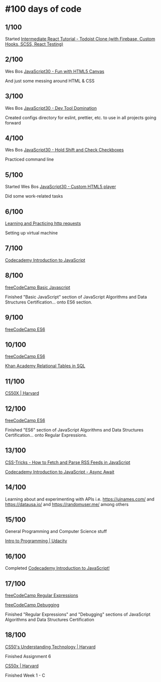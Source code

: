 # #100 days of code

## 1/100
Started [Intermediate React Tutorial - Todoist Clone (with Firebase, Custom Hooks, SCSS, React Testing)](https://www.youtube.com/watch?v=hT3j87FMR6M
)

## 2/100
Wes Bos [JavaScript30 - Fun with HTML5 Canvas](https://javascript30.com/)

And just some messing around HTML & CSS

## 3/100
Wes Bos [JavaScript30 - Dev Tool Domination](https://javascript30.com/)

Created configs directory for eslint, prettier, etc. to use in all projects going forward

## 4/100
Wes Bos [JavaScript30 - Hold Shift and Check Checkboxes](https://javascript30.com/)

Practiced command line 

## 5/100
Started Wes Bos [JavaScript30 - Custom HTML5 player](https://javascript30.com/)

Did some work-related tasks

## 6/100
[Learning and Practicing http requests](https://launchschool.com/books/http/)

Setting up virtual machine

## 7/100
[Codecademy Introduction to JavaScript](https://www.codecademy.com/learn/introduction-to-javascript)

## 8/100
[freeCodeCamp Basic Javascript](https://www.freecodecamp.org/learn)

Finished "Basic JavaScript" section of JavaScript Algorithms and Data Structures Certification... onto ES6 section.

## 9/100
[freeCodeCamp ES6](https://www.freecodecamp.org/learn)

## 10/100
[freeCodeCamp ES6](https://www.freecodecamp.org/learn)

[Khan Academy Relational Tables in SQL](https://www.khanacademy.org/computing/computer-programming/sql)

## 11/100
[CS50X | Harvard](https://cs50.harvard.edu/x/2020/)

## 12/100
[freeCodeCamp ES6](https://www.freecodecamp.org/learn)

Finished "ES6" section of JavaScript Algorithms and Data Structures Certification... onto Regular Expressions.

## 13/100

[CSS-Tricks - How to Fetch and Parse RSS Feeds in JavaScript](https://css-tricks.com/how-to-fetch-and-parse-rss-feeds-in-javascript/)

[Codecademy Introduction to JavaScript - Async Await](https://www.codecademy.com/learn/introduction-to-javascript)

## 14/100

Learning about and experimenting with APIs i.e. https://uinames.com/ and https://datausa.io/ and https://randomuser.me/ among others

## 15/100

General Programming and Computer Science stuff

[Intro to Programming | Udacity](https://classroom.udacity.com/courses/ud994)

## 16/100

Completed [Codecademy Introduction to JavaScript!](https://www.codecademy.com/learn/introduction-to-javascript)

## 17/100

[freeCodeCamp Regular Expressions](https://www.freecodecamp.org/learn)

[freeCodeCamp Debugging](https://www.freecodecamp.org/learn)

Finished "Regular Expressions" and "Debugging" sections of JavaScript Algorithms and Data Structures Certification

## 18/100

[CS50's Understanding Technology | Harvard](https://cs50.harvard.edu/technology/)

Finished Assignment 6

[CS50x | Harvard](https://cs50.harvard.edu/x/2020/) 

Finished Week 1 - C
